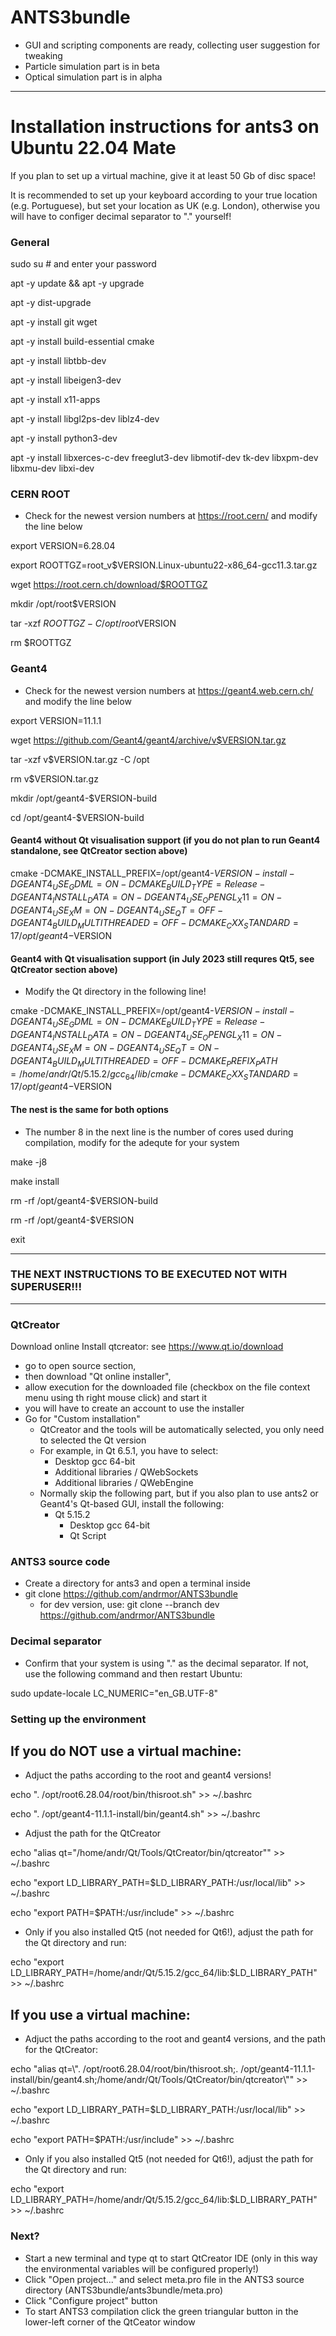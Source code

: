 # ANTS3bundle

* GUI and scripting components are ready, collecting user suggestion for tweaking
* Particle simulation part is in beta
* Optical simulation part is in alpha

---

# Installation instructions for ants3 on Ubuntu 22.04 Mate

If you plan to set up a virtual machine, give it at least 50 Gb of disc space!

It is recommended to set up your keyboard according to your true location (e.g. Portuguese), but set your location as UK (e.g. London), otherwise you will have to configer decimal separator to "." yourself!

### General

sudo su      # and enter your password

apt -y update && apt -y upgrade

apt -y dist-upgrade

apt -y install git wget

apt -y install build-essential cmake

apt -y install libtbb-dev

apt -y install libeigen3-dev

apt -y install x11-apps

apt -y install libgl2ps-dev liblz4-dev

apt -y install python3-dev

apt -y install libxerces-c-dev freeglut3-dev libmotif-dev tk-dev libxpm-dev libxmu-dev libxi-dev

### CERN ROOT

* Check for the newest version numbers at https://root.cern/ and modify the line below

export VERSION=6.28.04

export ROOTTGZ=root_v$VERSION.Linux-ubuntu22-x86_64-gcc11.3.tar.gz

wget https://root.cern.ch/download/$ROOTTGZ

mkdir /opt/root$VERSION

tar -xzf $ROOTTGZ -C /opt/root$VERSION

rm $ROOTTGZ

### Geant4

* Check for the newest version numbers at https://geant4.web.cern.ch/ and modify the line below

export VERSION=11.1.1

wget https://github.com/Geant4/geant4/archive/v$VERSION.tar.gz

tar -xzf v$VERSION.tar.gz -C /opt

rm v$VERSION.tar.gz

mkdir /opt/geant4-$VERSION-build

cd /opt/geant4-$VERSION-build

#### Geant4 without Qt visualisation support (if you do not plan to run Geant4 standalone, see QtCreator section above)

cmake -DCMAKE_INSTALL_PREFIX=/opt/geant4-$VERSION-install -DGEANT4_USE_GDML=ON -DCMAKE_BUILD_TYPE=Release -DGEANT4_INSTALL_DATA=ON -DGEANT4_USE_OPENGL_X11=ON -DGEANT4_USE_XM=ON -DGEANT4_USE_QT=OFF -DGEANT4_BUILD_MULTITHREADED=OFF -DCMAKE_CXX_STANDARD=17 /opt/geant4-$VERSION

#### Geant4 with Qt visualisation support (in July 2023 still requres Qt5, see QtCreator section above)

* Modify the Qt directory in the following line!

cmake -DCMAKE_INSTALL_PREFIX=/opt/geant4-$VERSION-install -DGEANT4_USE_GDML=ON -DCMAKE_BUILD_TYPE=Release -DGEANT4_INSTALL_DATA=ON -DGEANT4_USE_OPENGL_X11=ON -DGEANT4_USE_XM=ON -DGEANT4_USE_QT=ON -DGEANT4_BUILD_MULTITHREADED=OFF -DCMAKE_PREFIX_PATH=/home/andr/Qt/5.15.2/gcc_64/lib/cmake -DCMAKE_CXX_STANDARD=17 /opt/geant4-$VERSION

#### The nest is the same for both options
* The number 8 in the next line is the number of cores used during compilation, modify for the adequte for your system

make -j8           

make install

rm -rf /opt/geant4-$VERSION-build

rm -rf /opt/geant4-$VERSION

exit

---
### THE NEXT INSTRUCTIONS TO BE EXECUTED NOT WITH SUPERUSER!!!
---
### QtCreator

Download online Install qtcreator: see https://www.qt.io/download

* go to open source section, 
* then download "Qt online installer",
* allow execution for the downloaded file (checkbox on the file context menu using th right mouse click) and start it
* you will have to create an account to use the installer
* Go for "Custom installation"
    * QtCreator and the tools will be automatically selected, you only need to selected the Qt version
    * For example, in Qt 6.5.1, you have to select:
      * Desktop gcc 64-bit
      * Additional libraries / QWebSockets
      * Additional libraries / QWebEngine
    * Normally skip the following part, but if you also plan to use ants2 or Geant4's Qt-based GUI, install the following:
        * Qt 5.15.2
           * Desktop gcc 64-bit
           * Qt Script

### ANTS3 source code
* Create a directory for ants3 and open a terminal inside
* git clone https://github.com/andrmor/ANTS3bundle
   * for dev version, use: git clone --branch dev https://github.com/andrmor/ANTS3bundle
 
### Decimal separator

* Confirm that your system is using "." as the decimal separator. If not, use the following command and then restart Ubuntu:

sudo update-locale LC_NUMERIC="en_GB.UTF-8"

### Setting up the environment

## If you do NOT use a virtual machine:

* Adjuct the paths according to the root and geant4 versions!

echo ". /opt/root6.28.04/root/bin/thisroot.sh" >> ~/.bashrc

echo ". /opt/geant4-11.1.1-install/bin/geant4.sh" >> ~/.bashrc
                
* Adjust the path for the QtCreator

echo "alias qt="/home/andr/Qt/Tools/QtCreator/bin/qtcreator"" >> ~/.bashrc

echo "export LD_LIBRARY_PATH=\$LD_LIBRARY_PATH:/usr/local/lib" >>  ~/.bashrc

echo "export PATH=\$PATH:/usr/include" >>  ~/.bashrc

* Only if you also installed Qt5 (not needed for Qt6!), adjust the path for the Qt directory and run:

echo "export LD_LIBRARY_PATH=/home/andr/Qt/5.15.2/gcc_64/lib:\$LD_LIBRARY_PATH" >>  ~/.bashrc

## If you use a virtual machine:

* Adjuct the paths according to the root and geant4 versions, and the path for the QtCreator:

echo "alias qt=\\". /opt/root6.28.04/root/bin/thisroot.sh;. /opt/geant4-11.1.1-install/bin/geant4.sh;/home/andr/Qt/Tools/QtCreator/bin/qtcreator\\"" >> ~/.bashrc
              
echo "export LD_LIBRARY_PATH=\$LD_LIBRARY_PATH:/usr/local/lib" >>  ~/.bashrc

echo "export PATH=\$PATH:/usr/include" >>  ~/.bashrc

* Only if you also installed Qt5 (not needed for Qt6!), adjust the path for the Qt directory and run:

echo "export LD_LIBRARY_PATH=/home/andr/Qt/5.15.2/gcc_64/lib:\$LD_LIBRARY_PATH" >>  ~/.bashrc

### Next?

* Start a new terminal and type qt to start QtCreator IDE (only in this way the environmental variables will be configured properly!)
* Click "Open project..." and select meta.pro file in the ANTS3 source directory (ANTS3bundle/ants3bundle/meta.pro)
* Click "Configure project" button
* To start ANTS3 compilation click the green triangular button in the lower-left corner of the QtCeator window
